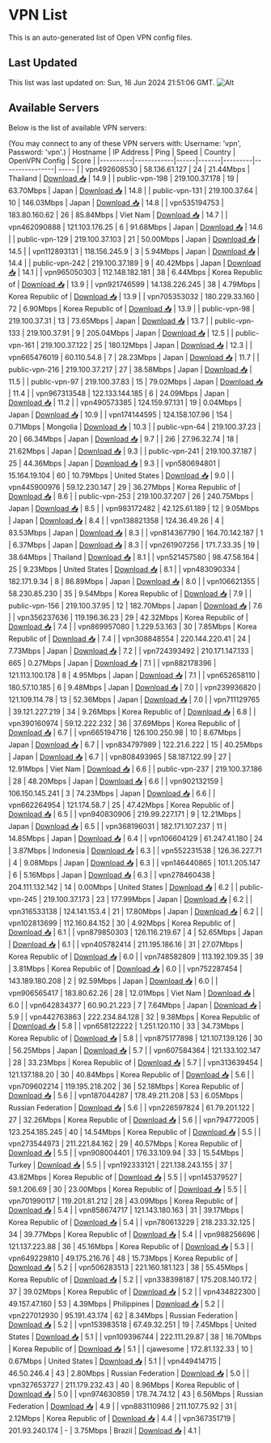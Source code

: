 # VPN List

This is an auto-generated list of Open VPN config files.

## Last Updated

This list was last updated on: Sun, 16 Jun 2024 21:51:06 GMT.
![Alt](https://repobeats.axiom.co/api/embed/186b98318ef1479477931607c1ad7d823f12451f.svg "Repobeats analytics image")

## Available Servers

Below is the list of available VPN servers:

(You may connect to any of these VPN servers with: Username: 'vpn', Password: 'vpn'.)
| Hostname | IP Address | Ping | Speed | Country | OpenVPN Config | Score |
|----------|------------|------|-------|---------|----------------| ----- |
| vpn492608530 | 58.136.61.127 | 24 | 21.44Mbps | Thailand | [Download 📥](./configs/server_0_TH.ovpn) | 14.9 |
| public-vpn-198 | 219.100.37.178 | 19 | 63.70Mbps | Japan | [Download 📥](./configs/server_1_JP.ovpn) | 14.8 |
| public-vpn-131 | 219.100.37.64 | 10 | 146.03Mbps | Japan | [Download 📥](./configs/server_2_JP.ovpn) | 14.8 |
| vpn535194753 | 183.80.160.62 | 26 | 85.84Mbps | Viet Nam | [Download 📥](./configs/server_3_VN.ovpn) | 14.7 |
| vpn462090888 | 121.103.176.25 | 6 | 91.68Mbps | Japan | [Download 📥](./configs/server_4_JP.ovpn) | 14.6 |
| public-vpn-129 | 219.100.37.103 | 21 | 50.00Mbps | Japan | [Download 📥](./configs/server_5_JP.ovpn) | 14.5 |
| vpn112893131 | 118.156.245.9 | 3 | 5.94Mbps | Japan | [Download 📥](./configs/server_6_JP.ovpn) | 14.4 |
| public-vpn-242 | 219.100.37.189 | 9 | 40.42Mbps | Japan | [Download 📥](./configs/server_7_JP.ovpn) | 14.1 |
| vpn965050303 | 112.148.182.181 | 38 | 6.44Mbps | Korea Republic of | [Download 📥](./configs/server_8_KR.ovpn) | 13.9 |
| vpn921746599 | 14.138.226.245 | 38 | 4.79Mbps | Korea Republic of | [Download 📥](./configs/server_9_KR.ovpn) | 13.9 |
| vpn705353032 | 180.229.33.160 | 72 | 6.90Mbps | Korea Republic of | [Download 📥](./configs/server_10_KR.ovpn) | 13.9 |
| public-vpn-98 | 219.100.37.31 | 13 | 73.65Mbps | Japan | [Download 📥](./configs/server_11_JP.ovpn) | 13.7 |
| public-vpn-133 | 219.100.37.91 | 9 | 205.04Mbps | Japan | [Download 📥](./configs/server_12_JP.ovpn) | 12.5 |
| public-vpn-161 | 219.100.37.122 | 25 | 180.12Mbps | Japan | [Download 📥](./configs/server_13_JP.ovpn) | 12.3 |
| vpn665476019 | 60.110.54.8 | 7 | 28.23Mbps | Japan | [Download 📥](./configs/server_14_JP.ovpn) | 11.7 |
| public-vpn-216 | 219.100.37.217 | 27 | 38.58Mbps | Japan | [Download 📥](./configs/server_15_JP.ovpn) | 11.5 |
| public-vpn-97 | 219.100.37.83 | 15 | 79.02Mbps | Japan | [Download 📥](./configs/server_16_JP.ovpn) | 11.4 |
| vpn967313548 | 122.133.144.185 | 6 | 24.09Mbps | Japan | [Download 📥](./configs/server_17_JP.ovpn) | 11.2 |
| vpn490573385 | 124.159.97.131 | 19 | 0.04Mbps | Japan | [Download 📥](./configs/server_18_JP.ovpn) | 10.9 |
| vpn174144595 | 124.158.107.96 | 154 | 0.71Mbps | Mongolia | [Download 📥](./configs/server_19_MN.ovpn) | 10.3 |
| public-vpn-64 | 219.100.37.23 | 20 | 66.34Mbps | Japan | [Download 📥](./configs/server_20_JP.ovpn) | 9.7 |
| 2i6 | 27.96.32.74 | 18 | 21.62Mbps | Japan | [Download 📥](./configs/server_21_JP.ovpn) | 9.3 |
| public-vpn-241 | 219.100.37.187 | 25 | 44.36Mbps | Japan | [Download 📥](./configs/server_22_JP.ovpn) | 9.3 |
| vpn580694801 | 15.164.19.104 | 60 | 10.79Mbps | United States | [Download 📥](./configs/server_23_US.ovpn) | 9.0 |
| vpn445900976 | 59.12.230.147 | 29 | 36.27Mbps | Korea Republic of | [Download 📥](./configs/server_24_KR.ovpn) | 8.6 |
| public-vpn-253 | 219.100.37.207 | 26 | 240.75Mbps | Japan | [Download 📥](./configs/server_25_JP.ovpn) | 8.5 |
| vpn983172482 | 42.125.61.189 | 12 | 9.05Mbps | Japan | [Download 📥](./configs/server_26_JP.ovpn) | 8.4 |
| vpn138821358 | 124.36.49.26 | 4 | 83.53Mbps | Japan | [Download 📥](./configs/server_27_JP.ovpn) | 8.3 |
| vpn814367790 | 164.70.142.187 | 1 | 6.37Mbps | Japan | [Download 📥](./configs/server_28_JP.ovpn) | 8.3 |
| vpn261907256 | 171.7.33.35 | 19 | 38.64Mbps | Thailand | [Download 📥](./configs/server_29_TH.ovpn) | 8.1 |
| vpn521457580 | 98.47.58.164 | 25 | 9.23Mbps | United States | [Download 📥](./configs/server_30_US.ovpn) | 8.1 |
| vpn483090334 | 182.171.9.34 | 8 | 86.89Mbps | Japan | [Download 📥](./configs/server_31_JP.ovpn) | 8.0 |
| vpn106621355 | 58.230.85.230 | 35 | 9.54Mbps | Korea Republic of | [Download 📥](./configs/server_32_KR.ovpn) | 7.9 |
| public-vpn-156 | 219.100.37.95 | 12 | 182.70Mbps | Japan | [Download 📥](./configs/server_33_JP.ovpn) | 7.6 |
| vpn356237636 | 119.196.36.23 | 29 | 42.32Mbps | Korea Republic of | [Download 📥](./configs/server_34_KR.ovpn) | 7.4 |
| vpn869957080 | 1.229.53.163 | 30 | 7.85Mbps | Korea Republic of | [Download 📥](./configs/server_35_KR.ovpn) | 7.4 |
| vpn308848554 | 220.144.220.41 | 24 | 7.73Mbps | Japan | [Download 📥](./configs/server_36_JP.ovpn) | 7.2 |
| vpn724393492 | 210.171.147.133 | 665 | 0.27Mbps | Japan | [Download 📥](./configs/server_37_JP.ovpn) | 7.1 |
| vpn882178396 | 121.113.100.178 | 8 | 4.95Mbps | Japan | [Download 📥](./configs/server_38_JP.ovpn) | 7.1 |
| vpn652658110 | 180.57.10.185 | 6 | 9.48Mbps | Japan | [Download 📥](./configs/server_39_JP.ovpn) | 7.0 |
| vpn239936820 | 121.109.114.78 | 13 | 52.36Mbps | Japan | [Download 📥](./configs/server_40_JP.ovpn) | 7.0 |
| vpn711129765 | 39.121.227.219 | 34 | 9.26Mbps | Korea Republic of | [Download 📥](./configs/server_41_KR.ovpn) | 6.8 |
| vpn390160974 | 59.12.222.232 | 36 | 37.69Mbps | Korea Republic of | [Download 📥](./configs/server_42_KR.ovpn) | 6.7 |
| vpn665194716 | 126.100.250.98 | 10 | 8.67Mbps | Japan | [Download 📥](./configs/server_43_JP.ovpn) | 6.7 |
| vpn834797989 | 122.21.6.222 | 15 | 40.25Mbps | Japan | [Download 📥](./configs/server_44_JP.ovpn) | 6.7 |
| vpn808493965 | 58.187.122.99 | 27 | 12.91Mbps | Viet Nam | [Download 📥](./configs/server_45_VN.ovpn) | 6.6 |
| public-vpn-237 | 219.100.37.186 | 28 | 48.20Mbps | Japan | [Download 📥](./configs/server_46_JP.ovpn) | 6.6 |
| vpn902132159 | 106.150.145.241 | 3 | 74.23Mbps | Japan | [Download 📥](./configs/server_47_JP.ovpn) | 6.6 |
| vpn662264954 | 121.174.58.7 | 25 | 47.42Mbps | Korea Republic of | [Download 📥](./configs/server_48_KR.ovpn) | 6.5 |
| vpn940830906 | 219.99.227.171 | 9 | 12.21Mbps | Japan | [Download 📥](./configs/server_49_JP.ovpn) | 6.5 |
| vpn368196031 | 182.171.107.237 | 11 | 14.85Mbps | Japan | [Download 📥](./configs/server_50_JP.ovpn) | 6.4 |
| vpn106604129 | 61.247.41.180 | 24 | 3.87Mbps | Indonesia | [Download 📥](./configs/server_51_ID.ovpn) | 6.3 |
| vpn552231538 | 126.36.227.71 | 4 | 9.08Mbps | Japan | [Download 📥](./configs/server_52_JP.ovpn) | 6.3 |
| vpn146440865 | 101.1.205.147 | 6 | 5.16Mbps | Japan | [Download 📥](./configs/server_53_JP.ovpn) | 6.3 |
| vpn278460438 | 204.111.132.142 | 14 | 0.00Mbps | United States | [Download 📥](./configs/server_54_US.ovpn) | 6.2 |
| public-vpn-245 | 219.100.37.173 | 23 | 177.99Mbps | Japan | [Download 📥](./configs/server_55_JP.ovpn) | 6.2 |
| vpn316533138 | 124.141.153.4 | 21 | 17.80Mbps | Japan | [Download 📥](./configs/server_56_JP.ovpn) | 6.2 |
| vpn102813699 | 112.160.84.152 | 30 | 4.92Mbps | Korea Republic of | [Download 📥](./configs/server_57_KR.ovpn) | 6.1 |
| vpn879850303 | 126.116.219.67 | 4 | 52.65Mbps | Japan | [Download 📥](./configs/server_58_JP.ovpn) | 6.1 |
| vpn405782414 | 211.195.186.16 | 31 | 27.07Mbps | Korea Republic of | [Download 📥](./configs/server_59_KR.ovpn) | 6.0 |
| vpn748582809 | 113.192.109.35 | 39 | 3.81Mbps | Korea Republic of | [Download 📥](./configs/server_60_KR.ovpn) | 6.0 |
| vpn752287454 | 143.189.180.208 | 2 | 92.59Mbps | Japan | [Download 📥](./configs/server_61_JP.ovpn) | 6.0 |
| vpn906565417 | 183.80.62.26 | 28 | 12.01Mbps | Viet Nam | [Download 📥](./configs/server_62_VN.ovpn) | 6.0 |
| vpn642834377 | 60.90.21.223 | 7 | 7.64Mbps | Japan | [Download 📥](./configs/server_63_JP.ovpn) | 5.9 |
| vpn442763863 | 222.234.84.128 | 32 | 9.38Mbps | Korea Republic of | [Download 📥](./configs/server_64_KR.ovpn) | 5.8 |
| vpn658122222 | 1.251.120.110 | 33 | 34.73Mbps | Korea Republic of | [Download 📥](./configs/server_65_KR.ovpn) | 5.8 |
| vpn875177898 | 121.107.139.126 | 30 | 56.25Mbps | Japan | [Download 📥](./configs/server_66_JP.ovpn) | 5.7 |
| vpn607584364 | 121.133.102.147 | 28 | 33.23Mbps | Korea Republic of | [Download 📥](./configs/server_67_KR.ovpn) | 5.7 |
| vpn313639454 | 121.137.188.20 | 30 | 40.84Mbps | Korea Republic of | [Download 📥](./configs/server_68_KR.ovpn) | 5.6 |
| vpn709602214 | 119.195.218.202 | 36 | 52.18Mbps | Korea Republic of | [Download 📥](./configs/server_69_KR.ovpn) | 5.6 |
| vpn187044287 | 178.49.211.208 | 53 | 6.05Mbps | Russian Federation | [Download 📥](./configs/server_70_RU.ovpn) | 5.6 |
| vpn226597824 | 61.79.201.122 | 27 | 32.26Mbps | Korea Republic of | [Download 📥](./configs/server_71_KR.ovpn) | 5.6 |
| vpn794772005 | 123.254.185.245 | 40 | 14.54Mbps | Korea Republic of | [Download 📥](./configs/server_72_KR.ovpn) | 5.5 |
| vpn273544973 | 211.221.84.162 | 29 | 40.57Mbps | Korea Republic of | [Download 📥](./configs/server_73_KR.ovpn) | 5.5 |
| vpn908004401 | 176.33.109.94 | 33 | 15.54Mbps | Turkey | [Download 📥](./configs/server_74_TR.ovpn) | 5.5 |
| vpn192333121 | 221.138.243.155 | 37 | 43.82Mbps | Korea Republic of | [Download 📥](./configs/server_75_KR.ovpn) | 5.5 |
| vpn145379527 | 59.1.206.69 | 30 | 23.00Mbps | Korea Republic of | [Download 📥](./configs/server_76_KR.ovpn) | 5.5 |
| vpn701990117 | 119.201.81.212 | 28 | 43.09Mbps | Korea Republic of | [Download 📥](./configs/server_77_KR.ovpn) | 5.4 |
| vpn858674717 | 121.143.180.163 | 31 | 39.17Mbps | Korea Republic of | [Download 📥](./configs/server_78_KR.ovpn) | 5.4 |
| vpn780613229 | 218.233.32.125 | 34 | 39.77Mbps | Korea Republic of | [Download 📥](./configs/server_79_KR.ovpn) | 5.4 |
| vpn988256696 | 121.137.223.88 | 36 | 45.16Mbps | Korea Republic of | [Download 📥](./configs/server_80_KR.ovpn) | 5.3 |
| vpn649229810 | 49.175.216.76 | 48 | 15.73Mbps | Korea Republic of | [Download 📥](./configs/server_81_KR.ovpn) | 5.2 |
| vpn506283513 | 221.160.181.123 | 38 | 55.45Mbps | Korea Republic of | [Download 📥](./configs/server_82_KR.ovpn) | 5.2 |
| vpn338398187 | 175.208.140.172 | 37 | 39.02Mbps | Korea Republic of | [Download 📥](./configs/server_83_KR.ovpn) | 5.2 |
| vpn434822300 | 49.157.47.160 | 53 | 4.39Mbps | Philippines | [Download 📥](./configs/server_84_PH.ovpn) | 5.2 |
| vpn227012930 | 95.191.43.174 | 62 | 8.34Mbps | Russian Federation | [Download 📥](./configs/server_85_RU.ovpn) | 5.2 |
| vpn153983518 | 67.49.32.251 | 19 | 7.45Mbps | United States | [Download 📥](./configs/server_86_US.ovpn) | 5.1 |
| vpn109396744 | 222.111.29.87 | 38 | 16.70Mbps | Korea Republic of | [Download 📥](./configs/server_87_KR.ovpn) | 5.1 |
| cjawesome | 172.81.132.33 | 10 | 0.67Mbps | United States | [Download 📥](./configs/server_88_US.ovpn) | 5.1 |
| vpn449414715 | 46.50.246.4 | 43 | 2.80Mbps | Russian Federation | [Download 📥](./configs/server_89_RU.ovpn) | 5.0 |
| vpn327653727 | 211.179.232.43 | 40 | 8.96Mbps | Korea Republic of | [Download 📥](./configs/server_90_KR.ovpn) | 5.0 |
| vpn974630859 | 178.74.74.12 | 43 | 6.56Mbps | Russian Federation | [Download 📥](./configs/server_91_RU.ovpn) | 4.9 |
| vpn883110986 | 211.107.75.92 | 31 | 2.12Mbps | Korea Republic of | [Download 📥](./configs/server_92_KR.ovpn) | 4.4 |
| vpn367351719 | 201.93.240.174 | - | 3.75Mbps | Brazil | [Download 📥](./configs/server_93_BR.ovpn) | 4.1 |
